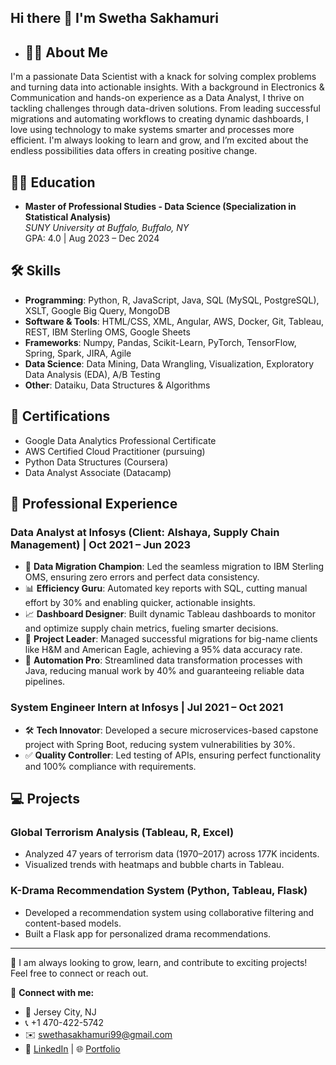 ## Hi there 👋 I'm Swetha Sakhamuri


- ## 🧑‍💻 About Me
I'm a passionate Data Scientist with a knack for solving complex problems and turning data into actionable insights. With a background in Electronics & Communication and hands-on experience as a Data Analyst, I thrive on tackling challenges through data-driven solutions. From leading successful migrations and automating workflows to creating dynamic dashboards, I love using technology to make systems smarter and processes more efficient. I'm always looking to learn and grow, and I’m excited about the endless possibilities data offers in creating positive change.

## 🧑‍🎓 Education
- **Master of Professional Studies - Data Science (Specialization in Statistical Analysis)**  
  *SUNY University at Buffalo, Buffalo, NY*  
  GPA: 4.0 | Aug 2023 – Dec 2024



## 🛠️ Skills
- **Programming**: Python, R, JavaScript, Java, SQL (MySQL, PostgreSQL), XSLT, Google Big Query, MongoDB
- **Software & Tools**: HTML/CSS, XML, Angular, AWS, Docker, Git, Tableau, REST, IBM Sterling OMS, Google Sheets
- **Frameworks**: Numpy, Pandas, Scikit-Learn, PyTorch, TensorFlow, Spring, Spark, JIRA, Agile
- **Data Science**: Data Mining, Data Wrangling, Visualization, Exploratory Data Analysis (EDA), A/B Testing
- **Other**: Dataiku, Data Structures & Algorithms

## 🏅 Certifications
- Google Data Analytics Professional Certificate
- AWS Certified Cloud Practitioner (pursuing)
- Python Data Structures (Coursera)
- Data Analyst Associate (Datacamp)

## 💼 Professional Experience

### Data Analyst at Infosys (Client: Alshaya, Supply Chain Management) | Oct 2021 – Jun 2023
- 🚀 **Data Migration Champion**: Led the seamless migration to IBM Sterling OMS, ensuring zero errors and perfect data consistency.
- 📊 **Efficiency Guru**: Automated key reports with SQL, cutting manual effort by 30% and enabling quicker, actionable insights.
- 📈 **Dashboard Designer**: Built dynamic Tableau dashboards to monitor and optimize supply chain metrics, fueling smarter decisions.
- 🔄 **Project Leader**: Managed successful migrations for big-name clients like H&M and American Eagle, achieving a 95% data accuracy rate.
- 🔧 **Automation Pro**: Streamlined data transformation processes with Java, reducing manual work by 40% and guaranteeing reliable data pipelines.

### System Engineer Intern at Infosys | Jul 2021 – Oct 2021
- 🛠 **Tech Innovator**: Developed a secure microservices-based capstone project with Spring Boot, reducing system vulnerabilities by 30%.
- ✅ **Quality Controller**: Led testing of APIs, ensuring perfect functionality and 100% compliance with requirements.

## 💻 Projects


### Global Terrorism Analysis (Tableau, R, Excel)
- Analyzed 47 years of terrorism data (1970–2017) across 177K incidents.
- Visualized trends with heatmaps and bubble charts in Tableau.

### K-Drama Recommendation System (Python, Tableau, Flask)
- Developed a recommendation system using collaborative filtering and content-based models.
- Built a Flask app for personalized drama recommendations.

---

🔭 I am always looking to grow, learn, and contribute to exciting projects! Feel free to connect or reach out.


🔗 **Connect with me:**
- 📍 Jersey City, NJ
- 📞 +1 470-422-5742
- ✉️ swethasakhamuri99@gmail.com
- 🔗 [LinkedIn](#) | 🌐 [Portfolio](#)
